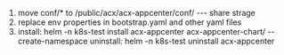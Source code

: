 1. move conf/* to /public/acx/acx-appcenter/conf/ --- share strage
2. replace env properties in bootstrap.yaml and other yaml files
3. install: helm -n k8s-test install acx-appcenter acx-appcenter-chart/ --create-namespace
   uninstall: helm -n k8s-test uninstall acx-appcenter
